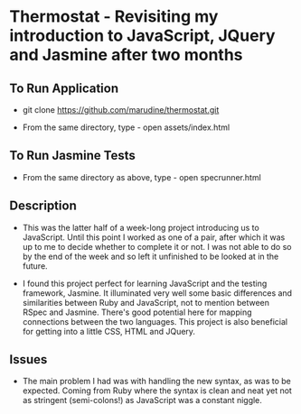 
# Thermostat - Revisiting my introduction to JavaScript, JQuery and Jasmine after two months

## To Run Application

- git clone https://github.com/marudine/thermostat.git

- From the same directory, type  - open assets/index.html

## To Run Jasmine Tests

- From the same directory as above, type  - open specrunner.html


## Description

- This was the latter half of a week-long project introducing us to JavaScript. Until this point I worked as one of a pair, after which it was up to me to decide whether to complete it or not. I was not able to do so by the end of the week and so left it unfinished to be looked at in the future.

- I found this project perfect for learning JavaScript and the testing framework, Jasmine. It illuminated very well some basic differences and similarities between Ruby and JavaScript, not to mention between RSpec and Jasmine. There's good potential here for mapping connections between the two languages. This project is also beneficial for getting into a little CSS, HTML and JQuery.

## Issues

- The main problem I had was with handling the new syntax, as was to be expected. Coming from Ruby where the syntax is clean and neat yet not as stringent (semi-colons!) as JavaScript was a constant niggle.
